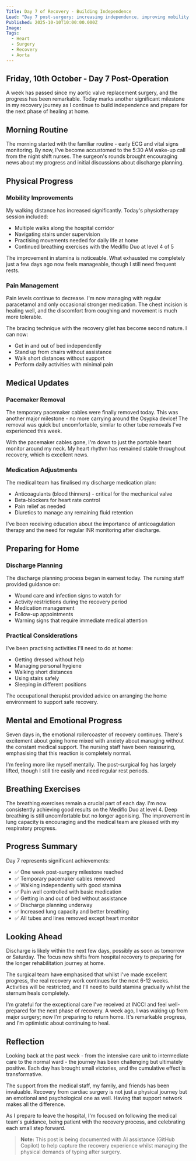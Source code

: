 ```yaml
---
Title: Day 7 of Recovery - Building Independence
Lead: "Day 7 post-surgery: increasing independence, improving mobility, and preparing for discharge."
Published: 2025-10-10T10:00:00.000Z
Image: 
Tags:
  - Heart
  - Surgery
  - Recovery
  - Aorta
---
```


## Friday, 10th October - Day 7 Post-Operation

A week has passed since my aortic valve replacement surgery, and the progress has been remarkable. Today marks another significant milestone in my recovery journey as I continue to build independence and prepare for the next phase of healing at home.

## Morning Routine

The morning started with the familiar routine - early ECG and vital signs monitoring. By now, I've become accustomed to the 5:30 AM wake-up call from the night shift nurses. The surgeon's rounds brought encouraging news about my progress and initial discussions about discharge planning.

## Physical Progress

### Mobility Improvements

My walking distance has increased significantly. Today's physiotherapy session included:

* Multiple walks along the hospital corridor
* Navigating stairs under supervision
* Practising movements needed for daily life at home
* Continued breathing exercises with the Mediflo Duo at level 4 of 5

The improvement in stamina is noticeable. What exhausted me completely just a few days ago now feels manageable, though I still need frequent rests.

### Pain Management

Pain levels continue to decrease. I'm now managing with regular paracetamol and only occasional stronger medication. The chest incision is healing well, and the discomfort from coughing and movement is much more tolerable.

The bracing technique with the recovery gilet has become second nature. I can now:

* Get in and out of bed independently
* Stand up from chairs without assistance
* Walk short distances without support
* Perform daily activities with minimal pain

## Medical Updates

### Pacemaker Removal

The temporary pacemaker cables were finally removed today. This was another major milestone - no more carrying around the Osypka device! The removal was quick but uncomfortable, similar to other tube removals I've experienced this week.

With the pacemaker cables gone, I'm down to just the portable heart monitor around my neck. My heart rhythm has remained stable throughout recovery, which is excellent news.

### Medication Adjustments

The medical team has finalised my discharge medication plan:

* Anticoagulants (blood thinners) - critical for the mechanical valve
* Beta-blockers for heart rate control
* Pain relief as needed
* Diuretics to manage any remaining fluid retention

I've been receiving education about the importance of anticoagulation therapy and the need for regular INR monitoring after discharge.

## Preparing for Home

### Discharge Planning

The discharge planning process began in earnest today. The nursing staff provided guidance on:

* Wound care and infection signs to watch for
* Activity restrictions during the recovery period
* Medication management
* Follow-up appointments
* Warning signs that require immediate medical attention

### Practical Considerations

I've been practising activities I'll need to do at home:

* Getting dressed without help
* Managing personal hygiene
* Walking short distances
* Using stairs safely
* Sleeping in different positions

The occupational therapist provided advice on arranging the home environment to support safe recovery.

## Mental and Emotional Progress

Seven days in, the emotional rollercoaster of recovery continues. There's excitement about going home mixed with anxiety about managing without the constant medical support. The nursing staff have been reassuring, emphasising that this reaction is completely normal.

I'm feeling more like myself mentally. The post-surgical fog has largely lifted, though I still tire easily and need regular rest periods.

## Breathing Exercises

The breathing exercises remain a crucial part of each day. I'm now consistently achieving good results on the Mediflo Duo at level 4. Deep breathing is still uncomfortable but no longer agonising. The improvement in lung capacity is encouraging and the medical team are pleased with my respiratory progress.

## Progress Summary

Day 7 represents significant achievements:

* ✅ One week post-surgery milestone reached
* ✅ Temporary pacemaker cables removed
* ✅ Walking independently with good stamina
* ✅ Pain well controlled with basic medication
* ✅ Getting in and out of bed without assistance
* ✅ Discharge planning underway
* ✅ Increased lung capacity and better breathing
* ✅ All tubes and lines removed except heart monitor

## Looking Ahead

Discharge is likely within the next few days, possibly as soon as tomorrow or Saturday. The focus now shifts from hospital recovery to preparing for the longer rehabilitation journey at home.

The surgical team have emphasised that whilst I've made excellent progress, the real recovery work continues for the next 6-12 weeks. Activities will be restricted, and I'll need to build stamina gradually whilst the sternum heals completely.

I'm grateful for the exceptional care I've received at INCCI and feel well-prepared for the next phase of recovery. A week ago, I was waking up from major surgery; now I'm preparing to return home. It's remarkable progress, and I'm optimistic about continuing to heal.

## Reflection

Looking back at the past week - from the intensive care unit to intermediate care to the normal ward - the journey has been challenging but ultimately positive. Each day has brought small victories, and the cumulative effect is transformative.

The support from the medical staff, my family, and friends has been invaluable. Recovery from cardiac surgery is not just a physical journey but an emotional and psychological one as well. Having that support network makes all the difference.

As I prepare to leave the hospital, I'm focused on following the medical team's guidance, being patient with the recovery process, and celebrating each small step forward.

> **Note:** This post is being documented with AI assistance (GitHub Copilot) to help capture the recovery experience whilst managing the physical demands of typing after surgery.
